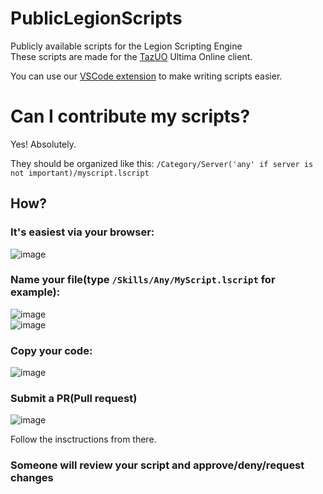 # PublicLegionScripts
Publicly available scripts for the Legion Scripting Engine  
These scripts are made for the [TazUO](https://github.com/bittiez/TazUO) Ultima Online client.  

You can use our [VSCode extension](https://marketplace.visualstudio.com/items?itemName=TazmanianTad.legionscript) to make writing scripts easier.

# Can I contribute my scripts?
Yes! Absolutely.  

They should be organized like this: `/Category/Server('any' if server is not important)/myscript.lscript`  

## How?

### It's easiest via your browser:  
![image](https://github.com/user-attachments/assets/e1571198-61df-46fe-a712-1e7102e30f00)  

### Name your file(type `/Skills/Any/MyScript.lscript` for example):  
![image](https://github.com/user-attachments/assets/8b67d9d8-c856-4d5e-9586-38f6dd51ad38)  
![image](https://github.com/user-attachments/assets/3660e43c-1f10-4ebe-9090-4e6a06ce3710)  

### Copy your code:  
![image](https://github.com/user-attachments/assets/e9200fe6-bc5d-4947-84bd-ec896f5ebb0f)  


### Submit a PR(Pull request)
![image](https://github.com/user-attachments/assets/4c37bc1b-afb2-418d-a1d2-bd40215e6a3d)  

Follow the insctructions from there.  

### Someone will review your script and approve/deny/request changes
